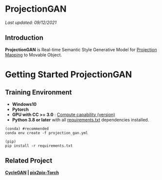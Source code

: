 # ProjectionGAN
<!--
### [Paper]() | [Site]() | [Youtube]()/-->

*Last updated: 09/12/2021*

## Introduction
**ProjectionGAN** is Real-time Semantic Style Generative Model for [Projection Mapping](https://en.wikipedia.org/wiki/Projection_mapping) to Movable Object.

<!-- <img src=""> 

[Bumsoo Kim]()\*
<br>Graphics Realization Lab, CAU(*)/-->

<!-- ## Result /--> 

# Getting Started ProjectionGAN

<!--
## Test Environment

- **Jetpack 4.6 (ubuntu)**

```
pip install -r requirements_test.txt
```
-->

## Training Environment

- **Windows10**
- **Pytorch**
- **GPU with CC >= 3.0** : [Compute capability (version)](https://en.wikipedia.org/wiki/CUDA#GPUs_supported)
- **Python 3.8 or later** with all [requirements.txt]() dependencies installed.

```
(conda) #recommended
conda env create -f projection_gan.yml

(pip)
pip install -r requirements.txt
```

<!--
## Getting Started

- **Quick Setup with Shell is [Here]()**
/-->

<!-- ## Environment /-->

<!--
## PMGAN in other frameworks

- Pytorch - []()
-->

## Related Project
**[CycleGAN](https://github.com/junyanz/CycleGAN) | [pix2pix-Torch](https://github.com/phillipi/pix2pix)**
